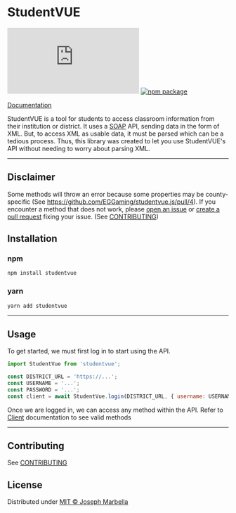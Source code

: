 # StudentVUE

[![license](https://img.shields.io/github/license/EGGaming/studentvue.js)](https://github.com/EGGaming/studentvue.js/blob/main/LICENSE) [![npm package](https://img.shields.io/npm/v/studentvue)](https://www.npmjs.com/package/studentvue)

[Documentation](https://eggaming.github.io/studentvue.js/)

StudentVUE is a tool for students to access classroom information from their institution or district. It uses a [SOAP](https://en.wikipedia.org/wiki/SOAP) API, sending data in the form of XML. But, to access XML as usable data, it must be parsed which can be a tedious process. Thus, this library was created to let you use StudentVUE's API without needing to worry about parsing XML.

---

## Disclaimer

Some methods will throw an error because some properties may be county-specific (See https://github.com/EGGaming/studentvue.js/pull/4). If you encounter a method that does not work, please [open an issue](https://github.com/EGGaming/studentvue.js/issues) or [create a pull request](https://github.com/EGGaming/studentvue.js/pulls) fixing your issue. (See [CONTRIBUTING](/CONTRIBUTING.md))

## Installation

### npm

```sh
npm install studentvue
```

### yarn

```sh
yarn add studentvue
```

---

## Usage

To get started, we must first log in to start using the API.

```js
import StudentVue from 'studentvue';

const DISTRICT_URL = 'https://...';
const USERNAME = '...';
const PASSWORD = '...';
const client = await StudentVue.login(DISTRICT_URL, { username: USERNAME, password: PASSWORD });
```

Once we are logged in, we can access any method within the API. Refer to [Client](https://eggaming.github.io/studentvue.js/Client.html) documentation to see valid methods

---

## Contributing

See [CONTRIBUTING](/CONTRIBUTING.md)

## License

Distributed under [MIT © Joseph Marbella](https://github.com/EGGaming/studentvue.js/blob/main/LICENSE)
